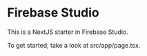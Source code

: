 # Firebase Studio

This is a NextJS starter in Firebase Studio.

To get started, take a look at src/app/page.tsx.




